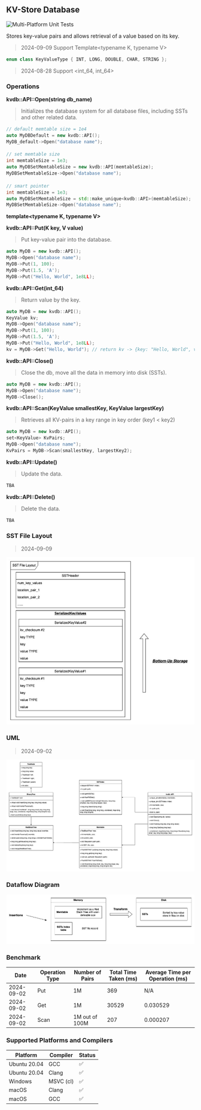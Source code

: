 ## KV-Store Database
![Multi-Platform Unit Tests](https://github.com/kkli08/KV-Store/actions/workflows/cmake-multi-platform.yml/badge.svg)

Stores key-value pairs and allows retrieval of a value based on its key.
> 2024-09-09 Support Template<typename K, typename V> 
```c++
enum class KeyValueType { INT, LONG, DOUBLE, CHAR, STRING };
```

> 2024-08-28 Support <int_64, int_64> 
### Operations
**kvdb::API::Open(string db_name)**
> Initializes the database system for all database files, including SSTs and other related data.
```c++
// default memtable size = 1e4
auto MyDBDefault = new kvdb::API();
MyDB_default->Open("database name");

// set memtable size
int memtableSize = 1e3;
auto MyDBSetMemtableSize = new kvdb::API(memtableSize);
MyDBSetMemtableSize->Open("database name");

// smart pointer
int memtableSize = 1e3;
auto MyDBSetMemtableSize = std::make_unique<kvdb::API>(memtableSize);
MyDBSetMemtableSize->Open("database name");
```
**template<typename K, typename V>**

**kvdb::API::Put(K key, V value)**
> Put key-value pair into the database.
```c++
auto MyDB = new kvdb::API();
MyDB->Open("database name");
MyDB->Put(1, 100);
MyDB->Put(1.5, 'A');
MyDB->Put("Hello, World", 1e8LL);
```
**kvdb::API::Get(int_64)**
> Return value by the key.
```c++
auto MyDB = new kvdb::API();
KeyValue kv;
MyDB->Open("database name");
MyDB->Put(1, 100);
MyDB->Put(1.5, 'A');
MyDB->Put("Hello, World", 1e8LL);
kv = MyDB->Get("Hello, World"); // return kv -> {key: "Hello, World", value: 1e8LL}
```
**kvdb::API::Close()**
> Close the db, move all the data in memory into disk (SSTs).
```c++
auto MyDB = new kvdb::API();
MyDB->Open("database name");
MyDB->Close();
```
**kvdb::API::Scan(KeyValue smallestKey, KeyValue largestKey)**
> Retrieves all KV-pairs in a key range in key order (key1 < key2)
```c++
auto MyDB = new kvdb::API();
set<KeyValue> KvPairs;
MyDB->Open("database name");
KvPairs = MyDB->Scan(smallestKey, largestKey2);
```
**kvdb::API::Update()**
> Update the data.
```c++
TBA
```
**kvdb::API::Delete()**
> Delete the data.
```c++
TBA
```


### SST File Layout
> 2024-09-09
>
![SSTLayout](/img/SSTFileLayout_v1.1.jpg)

### UML
> 2024-09-02 
> 
![UML](/img/kvdb_s1_uml.jpg)

### Dataflow Diagram
![DFD](/img/kvdb_lv0.jpg)

### Benchmark

| Date       | Operation Type | Number of Pairs | Total Time Taken (ms) | Average Time per Operation (ms) |
|------------|----------------|-----------------|-----------------------|---------------------------------|
| 2024-09-02 | Put            | 1M              | 369                   | N/A                             |
| 2024-09-02 | Get            | 1M              | 30529                 | 0.030529                        |
| 2024-09-02 | Scan           | 1M out of 100M  | 207                   | 0.000207                        |

### Supported Platforms and Compilers
| Platform      | Compiler       | Status |
|---------------|----------------|--|
| Ubuntu 20.04  | GCC            | ✅ |
| Ubuntu 20.04  | Clang          | ✅ |
| Windows       | MSVC (cl)      | ✅ |
| macOS         | Clang          | ✅ |
| macOS         | GCC            | ✅ |
